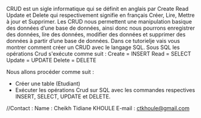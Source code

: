 CRUD est un sigle informatique qui se définit en anglais par Create Read Update 
et Delete qui respectivement signifie en français Créer, Lire, Mettre à jour et Supprimer.
Les CRUD nous permettent une manipulation basique des données d’une base de données,
ainsi donc nous pourrons enregistrer des données, lire des données, modifier des données 
et supprimer des données à partir d’une base de données.
Dans ce tutorielje vais vous montrer comment créer un CRUD avec le langage SQL.
Sous SQL les opérations Crud s'exécute comme suit :
Create = INSERT
Read = SELECT
Update = UPDATE
Delete = DELETE

Nous allons procéder comme suit :
- Créer une table (Etudiant)
- Exécuter les opérations Crud sur SQL avec les commandes respectives 
INSERT, SELECT, UPDATE et DELETE.


//Contact : 
Name : Cheikh Tidiane KHOULE
E-mail : ctkhoule@gmail.com
